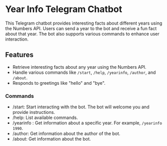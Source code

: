 # Year Info Telegram Chatbot

This Telegram chatbot provides interesting facts about different years using the Numbers API. Users can send a year to the bot and receive a fun fact about that year. The bot also supports various commands to enhance user interaction.

## Features

- Retrieve interesting facts about any year using the Numbers API.
- Handle various commands like `/start`, `/help`, `/yearinfo`, `/author`, and `/about`.
- Responds to greetings like "hello" and "bye".
  
### Commands

- /start: Start interacting with the bot. The bot will welcome you and provide instructions.
- /help: List available commands.
- /yearinfo <year>: Get information about a specific year. For example, `/yearinfo 1990`.
- /author: Get information about the author of the bot.
- /about: Get information about the bot.
